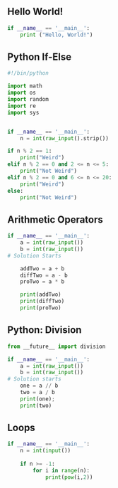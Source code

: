 ## Hello World!
``` python
if __name__ == '__main__':
    print ("Hello, World!")
```

## Python If-Else
```python
#!/bin/python

import math
import os
import random
import re
import sys


if __name__ == '__main__':
    n = int(raw_input().strip())

if n % 2 == 1:
    print("Weird")
elif n % 2 == 0 and 2 <= n <= 5:
    print("Not Weird")
elif n % 2 == 0 and 6 <= n <= 20:
    print("Weird")
else:
    print("Not Weird")

```

## Arithmetic Operators
```python
if __name__ == '__main__':
    a = int(raw_input())
    b = int(raw_input())
# Solution Starts

    addTwo = a + b
    diffTwo = a - b
    proTwo = a * b

    print(addTwo)
    print(diffTwo)
    print(proTwo)

```

## Python: Division
```python
from __future__ import division

if __name__ == '__main__':
    a = int(raw_input())
    b = int(raw_input())
# Solution starts
    one = a // b
    two = a / b
    print(one);
    print(two)
```

## Loops
```python
if __name__ == '__main__':
    n = int(input())
    
    if n >= -1:
        for i in range(n):
            print(pow(i,2))
```

